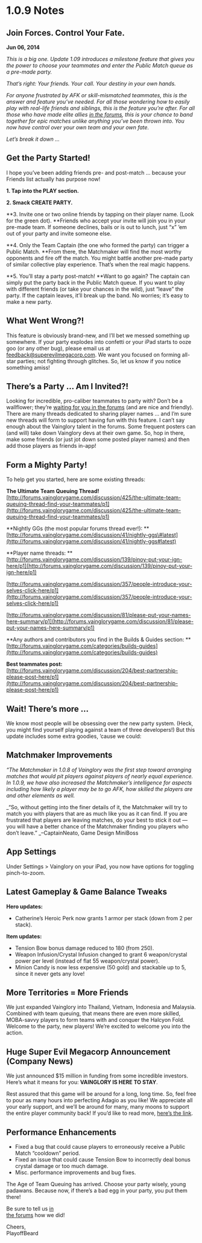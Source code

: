 # 1.0.9 Notes

## Join Forces. Control Your Fate.

**Jun 06, 2014**

_This is a big one. Update 1.09 introduces a milestone feature that gives you the power to choose your teammates and enter the Public Match queue as a pre-made party._

_That’s right: Your friends. Your call. Your destiny in your own hands._

_For anyone frustrated by AFK or skill-mismatched teammates, this is the answer and feature you’ve needed. For all those wondering how to easily play with real-life friends and siblings, this is the feature you’re after. For all those who have made elite allies _[_in the forums_](http://forums.vainglorygame.com/)_, this is your chance to band together for epic matches unlike anything you’ve been thrown into. You now have control over your own team and your own fate._

_Let’s break it down …_

## **Get the Party Started!**

I hope you’ve been adding friends pre- and post-match … because your Friends list actually has purpose now!

**1. Tap into the PLAY section.**

**2. Smack CREATE PARTY.**

**3. Invite one or two online friends by tapping on their player name. \(Look for the green dot\). **Friends who accept your invite will join you in your pre-made team. If someone declines, bails or is out to lunch, just “x” ’em out of your party and invite someone else.

**4. Only the Team Captain \(the one who formed the party\) can trigger a Public Match. **From there, the Matchmaker will find the most worthy opponents and fire off the match. You might battle another pre-made party of similar collective play experience. That’s when the real magic happens.

**5. You’ll stay a party post-match! **Want to go again? The captain can simply put the party back in the Public Match queue. If you want to play with different friends \(or take your chances in the wild\), just “leave” the party. If the captain leaves, it’ll break up the band. No worries; it’s easy to make a new party.

## **What Went Wrong?!**

This feature is obviously brand-new, and I’ll bet we messed something up somewhere. If your party explodes into confetti or your iPad starts to ooze goo \(or any other bug\), please email us at [feedback@superevilmegacorp.com](mailto:feedback@superevilmegacorp.com). We want you focused on forming all-star parties; not fighting through glitches. So, let us know if you notice something amiss!

## There’s a Party … Am I Invited?!

Looking for incredible, pro-caliber teammates to party with? Don’t be a wallflower; they’re [waiting for you in the forums](http://forums.vainglorygame.com/) \(and are nice and friendly\). There are many threads dedicated to sharing player names … and I’m sure new threads will form to support having fun with this feature. I can’t say enough about the Vainglory talent in the forums. Some frequent posters can \(and will\) take down Vainglory devs at their own game. So, hop in there, make some friends \(or just jot down some posted player names\) and then add those players as friends in-app!

## Form a Mighty Party!

To help get you started, here are some existing threads:

**The Ultimate Team Queuing Thread!**  
 [http://forums.vainglorygame.com/discussion/425/the-ultimate-team-queuing-thread-find-your-teammates/p1](http://forums.vainglorygame.com/discussion/425/the-ultimate-team-queuing-thread-find-your-teammates/p1)

**Nightly GGs \(the most popular forums thread ever!\): **[http://forums.vainglorygame.com/discussion/41/nightly-ggs\#latest](http://forums.vainglorygame.com/discussion/41/nightly-ggs#latest)

**Player name threads: **  
 [http://forums.vainglorygame.com/discussion/139/pinoy-put-your-ign-here/p1](http://forums.vainglorygame.com/discussion/139/pinoy-put-your-ign-here/p1)

[http://forums.vainglorygame.com/discussion/357/people-introduce-your-selves-click-here/p1](http://forums.vainglorygame.com/discussion/357/people-introduce-your-selves-click-here/p1)

[http://forums.vainglorygame.com/discussion/81/please-put-your-names-here-summary/p1](http://forums.vainglorygame.com/discussion/81/please-put-your-names-here-summary/p1)

**Any authors and contributors you find in the Builds & Guides section: **[http://forums.vainglorygame.com/categories/builds-guides](http://forums.vainglorygame.com/categories/builds-guides)

**Best teammates post:**  
 [http://forums.vainglorygame.com/discussion/204/best-partnership-please-post-here/p1](http://forums.vainglorygame.com/discussion/204/best-partnership-please-post-here/p1)

## Wait! There’s more …

We know most people will be obsessing over the new party system. \(Heck, you might find yourself playing against a team of three developers!\) But this update includes some extra goodies, ’cause we could:

## Matchmaker Improvements

_“The Matchmaker in 1.0.8 of Vainglory was the first step toward arranging matches that would pit players against players of nearly equal experience. In 1.0.9, we have also increased the Matchmaker’s intelligence for aspects including how likely a player may be to go AFK, how skilled the players are and other elements as well._

_“So, without getting into the finer details of it, the Matchmaker will try to match you with players that are as much like you as it can find. If you are frustrated that players are leaving matches, do your best to stick it out — you will have a better chance of the Matchmaker finding you players who don’t leave.” _–CaptainNeato, Game Design MiniBoss

## App Settings

Under Settings &gt; Vainglory on your iPad, you now have options for toggling pinch-to-zoom.

## Latest Gameplay & Game Balance Tweaks

**Hero updates:**

* Catherine’s Heroic Perk now grants 1 armor per stack \(down from 2 per stack\).

**Item updates:**

* Tension Bow bonus damage reduced to 180 \(from 250\).
* Weapon Infusion/Crystal Infusion changed to grant 6 weapon/crystal power per level \(instead of flat 55 weapon/crystal power\).
* Minion Candy is now less expensive \(50 gold\) and stackable up to 5, since it never gets any love!

## More Territories = More Friends

We just expanded Vainglory into Thailand, Vietnam, Indonesia and Malaysia. Combined with team queuing, that means there are even more skilled, MOBA-savvy players to form teams with and conquer the Halcyon Fold. Welcome to the party, new players! We’re excited to welcome you into the action.

## Huge Super Evil Megacorp Announcement \(Company News\)

We just announced $15 million in funding from some incredible investors. Here’s what it means for you: **VAINGLORY IS HERE TO STAY**.

Rest assured that this game will be around for a long, long time. So, feel free to pour as many hours into perfecting Adagio as you like! We appreciate all your early support, and we’ll be around for many, many moons to support the entire player community back! If you’d like to read more, [here’s the link](http://www.superevilmegacorp.com/blog/2014/6/5/super-evil-lifts-the-veil).

## Performance Enhancements

* Fixed a bug that could cause players to erroneously receive a Public Match “cooldown” period.
* Fixed an issue that could cause Tension Bow to incorrectly deal bonus crystal damage or too much damage.
* Misc. performance improvements and bug fixes.

The Age of Team Queuing has arrived. Choose your party wisely, young padawans. Because now, if there’s a bad egg in your party, you put them there!

Be sure to tell us [in  
 the forums](http://forums.vainglorygame.com/) how we did!

Cheers,  
 PlayoffBeard


